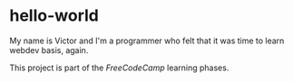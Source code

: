 # hello-world

My name is Victor and I'm a programmer who felt that it was time to 
learn webdev basis, again.

This project is part of the _FreeCodeCamp_ learning phases.
